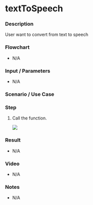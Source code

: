 # textToSpeech

### Description

User want to convert from text to speech

### Flowchart

- N/A

### Input / Parameters

- N/A

### Scenario / Use Case



### Step

1. Call the function. <br />
    
    ![](../../../../document/function/Device/textToSpeech/texttospeech-step-1.png?raw=true)
    
### Result

- N/A

### Video

- N/A
<!--[![Video](http://i.imgur.com/Ot5DWAW.png)](https://youtu.be/StTqXEQ2l-Y?t=35s)-->

### Notes

- N/A